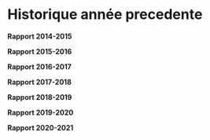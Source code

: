 # Historique année precedente 


**Rapport 2014-2015**

**Rapport 2015-2016**

**Rapport 2016-2017**

**Rapport 2017-2018**

**Rapport 2018-2019**

**Rapport 2019-2020**

**Rapport 2020-2021**

